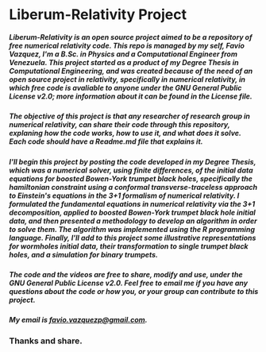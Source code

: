# Liberum-Relativity Project

##### Liberum-Relativity is an open source project aimed to be a repository of free numerical relativity code. This repo is managed by my self, Favio Vazquez, I'm a B.Sc. in Physics and a Computational Engineer from Venezuela. This project started as a product of my Degree Thesis in Computational Engineering, and was created because of the need of an open source project in relativity, specifically in numerical relativity, in which free code is avaliable to anyone under the GNU General Public License v2.0; more information about it can be found in the License file.

##### The objective of this project is that any researcher of research group in numerical relativity, can share their code through this repository, explaning how the code works, how to use it, and what does it solve. Each code should have a Readme.md file that explains it.

##### I'll begin this project by posting the code developed in my Degree Thesis, which was a numerical solver, using finite differences, of the initial data equations for boosted Bowen-York trumpet black holes, specifically the hamiltonian constraint using a conformal transverse-traceless approach to Einstein's equations in the 3+1 formalism of numerical relativity. I formulated the fundamental equations in numerical relativity via the 3+1 decomposition, applied to boosted Bowen-York trumpet black hole initial data, and then presented a methodology to develop an algorithm in order to solve them. The algorithm was implemented using the R programming language. Finally, I'll add to this project some illustrative representations for wormholes initial data, their transformation to single trumpet black holes, and a simulation for binary trumpets.

##### The code and the videos are free to share, modify and use, under the GNU General Public License v2.0. Feel free to email me if you have any questions about the code or how you, or your group can contribute to this project.

##### My email is favio.vazquezp@gmail.com.

### Thanks and share. 

